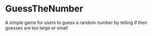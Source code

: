 # GuessTheNumber
A simple game for users to guess a random number by telling if their guesses are too large or small
